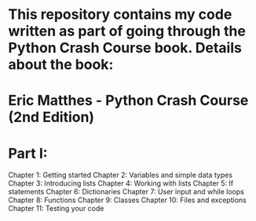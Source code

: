 # This repository contains my code written as part of going through the Python Crash Course book. Details about the book:
# Eric Matthes - Python Crash Course (2nd Edition)

# Part I:
Chapter 1: Getting started
Chapter 2: Variables and simple data types
Chapter 3: Introducing lists
Chapter 4: Working with lists
Chapter 5: If statements
Chapter 6: Dictionaries
Chapter 7: User input and while loops
Chapter 8: Functions
Chapter 9: Classes
Chapter 10: Files and exceptions
Chapter 11: Testing your code
